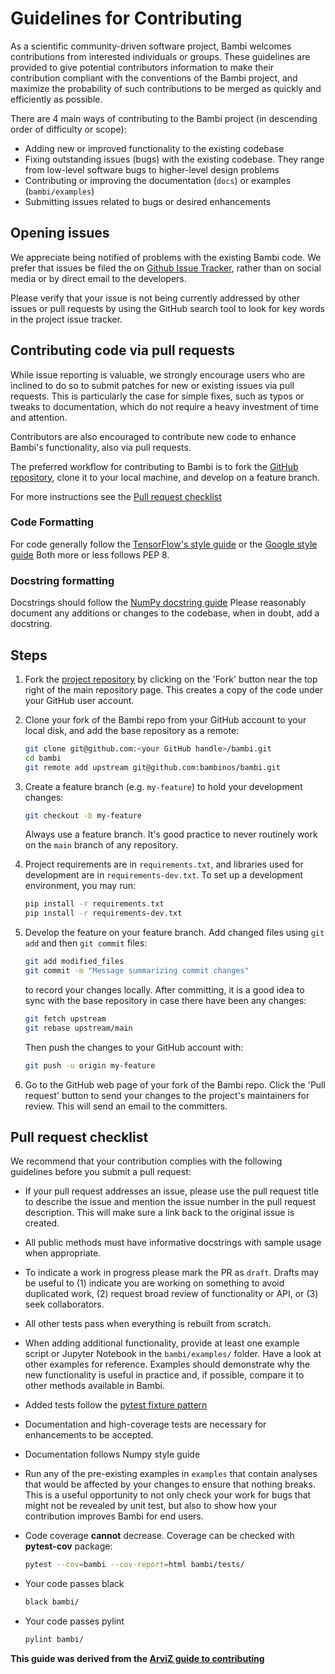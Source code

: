 # Guidelines for Contributing

As a scientific community-driven software project, Bambi welcomes contributions from interested individuals or groups. These guidelines are provided to give potential contributors information to make their contribution compliant with the conventions of the Bambi project, and maximize the probability of such contributions to be merged as quickly and efficiently as possible.

There are 4 main ways of contributing to the Bambi project (in descending order of difficulty or scope):

- Adding new or improved functionality to the existing codebase
- Fixing outstanding issues (bugs) with the existing codebase. They range from low-level software bugs to higher-level design problems
- Contributing or improving the documentation (`docs`) or examples (`bambi/examples`)
- Submitting issues related to bugs or desired enhancements

## Opening issues

We appreciate being notified of problems with the existing Bambi code. We prefer that issues be filed the on [Github Issue Tracker](https://github.com/bambinos/bambi/issues), rather than on social media or by direct email to the developers.

Please verify that your issue is not being currently addressed by other issues or pull requests by using the GitHub search tool to look for key words in the project issue tracker.

## Contributing code via pull requests

While issue reporting is valuable, we strongly encourage users who are inclined to do so to submit patches for new or existing issues via pull
requests. This is particularly the case for simple fixes, such as typos or tweaks to documentation, which do not require a heavy investment
of time and attention.

Contributors are also encouraged to contribute new code to enhance Bambi's functionality, also via pull requests.

The preferred workflow for contributing to Bambi is to fork
the [GitHub repository](https://github.com/bambinos/bambi/), clone it to your local machine, and develop on a feature branch.

For more instructions see the
[Pull request checklist](#pull-request-checklist)

### Code Formatting

For code generally follow the
[TensorFlow's style guide](https://www.tensorflow.org/versions/master/how_tos/style_guide.html)
or the [Google style guide](https://github.com/google/styleguide/blob/gh-pages/pyguide.md)
Both more or less follows PEP 8.

### Docstring formatting

Docstrings should follow the
[NumPy docstring guide](https://numpydoc.readthedocs.io/en/latest/format.html)
Please reasonably document any additions or changes to the codebase, when in doubt, add a docstring.

## Steps

1. Fork the [project repository](https://github.com/bambinos/bambi/) by clicking on the 'Fork' button near the top right of the main repository page. This creates a copy of the code under your GitHub user account.

2. Clone your fork of the Bambi repo from your GitHub account to your local disk, and add the base repository as a remote:

   ```bash
   git clone git@github.com:<your GitHub handle>/bambi.git
   cd bambi
   git remote add upstream git@github.com:bambinos/bambi.git
   ```

3. Create a feature branch (e.g. `my-feature`) to hold your development changes:

   ```bash
   git checkout -b my-feature
   ```

   Always use a feature branch. It's good practice to never routinely work on the `main` branch of any repository.

4. Project requirements are in `requirements.txt`, and libraries used for development are in `requirements-dev.txt`. To set up a development environment, you may run:

   ```bash
   pip install -r requirements.txt
   pip install -r requirements-dev.txt
   ```

5. Develop the feature on your feature branch. Add changed files using `git add` and then `git commit` files:

   ```bash
   git add modified_files
   git commit -m "Message summarizing commit changes"
   ```

   to record your changes locally.
   After committing, it is a good idea to sync with the base repository in case there have been any changes:

   ```bash
   git fetch upstream
   git rebase upstream/main
   ```

   Then push the changes to your GitHub account with:

   ```bash
   git push -u origin my-feature
   ```

6. Go to the GitHub web page of your fork of the Bambi repo. Click the 'Pull request' button to send your changes to the project's maintainers for review. This will send an email to the committers.

## Pull request checklist

We recommend that your contribution complies with the following guidelines before you submit a pull request:

- If your pull request addresses an issue, please use the pull request title to describe the issue and mention the issue number in the pull request description. This will make sure a link back to the original issue is created.

- All public methods must have informative docstrings with sample usage when appropriate.

- To indicate a work in progress please mark the PR as `draft`. Drafts may be useful to (1) indicate you are working on something to avoid duplicated work, (2) request broad review of functionality or API, or (3) seek collaborators.

- All other tests pass when everything is rebuilt from scratch.

- When adding additional functionality, provide at least one example script or Jupyter Notebook in the `bambi/examples/` folder. Have a look at other examples for reference. Examples should demonstrate why the new functionality is useful in practice and, if possible, compare it to other methods available in Bambi.

- Added tests follow the [pytest fixture pattern](https://docs.pytest.org/en/latest/fixture.html#fixture)

- Documentation and high-coverage tests are necessary for enhancements to be accepted.

- Documentation follows Numpy style guide

- Run any of the pre-existing examples in `examples` that contain analyses that would be affected by your changes to ensure that nothing breaks. This is a useful opportunity to not only check your work for bugs that might not be revealed by unit test, but also to show how your contribution improves Bambi for end users.

- Code coverage **cannot** decrease. Coverage can be checked with **pytest-cov** package:

  ```bash
  pytest --cov=bambi --cov-report=html bambi/tests/
  ```

- Your code passes black

  ```bash
  black bambi/
  ```

- Your code passes pylint

  ```bash
  pylint bambi/
  ```

**This guide was derived from the [ArviZ guide to contributing](https://github.com/arviz-devs/arviz/blob/master/CONTRIBUTING.md)**
